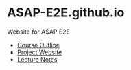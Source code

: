 # ASAP-E2E.github.io
Website for A$AP E2E

* [Course Outline](https://ece.uvic.ca/~seng468/CourseOutlineSeng468.pdf")
* [Project Website](https://ece.uvic.ca/~seng468/Body.shtml)
* [Lecture Notes](https://ece.uvic.ca/~seng468/2019/index.html)
